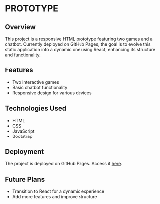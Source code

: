 # PROTOTYPE

## Overview
This project is a responsive HTML prototype featuring two games and a chatbot. Currently deployed on GitHub Pages, the goal is to evolve this static application into a dynamic one using React, enhancing its structure and functionality.

## Features
- Two interactive games
- Basic chatbot functionality
- Responsive design for various devices

## Technologies Used
- HTML
- CSS
- JavaScript
- Bootstrap

## Deployment
The project is deployed on GitHub Pages. Access it [here](https://anumandlas.github.io/SIH/).

## Future Plans
- Transition to React for a dynamic experience
- Add more features and improve structure

